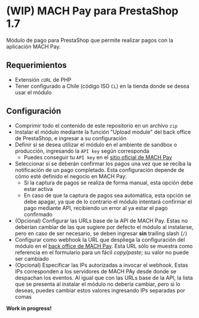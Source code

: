 # (WIP) MACH Pay para PrestaShop 1.7

Módulo de pago para PrestaShop que permite realizar pagos con la aplicación MACH Pay.

## Requerimientos

* Extensión `cURL` de PHP
* Tener configurado a Chile (código ISO `CL`) en la tienda donde se desea usar el módulo

## Configuración

* Comprimir todo el contenido de este repositorio en un archivo `zip`
* Instalar el módulo mediante la función "Upload module" del back office de PrestaShop, e ingresar a su configuración
* Definir si se desea utilizar el módulo en el ambiente de sandbox o producción, ingresando la `API key` según corresponda
  * Puedes conseguir tu `API key` en el [sitio oficial de MACH Pay](https://pay.somosmach.com/)
* Seleccionar si se deberán confirmar los pagos una vez que se reciba la notificación de un pago completado. Esta configuración depende de cómo esté definido el negocio en MACH Pay:
  * Si la captura de pagos se realiza de forma manual, esta opción debe estar activa
  * En caso de que la captura de pagos sea automática, esta opción se debe apagar, ya que de lo contrario el módulo intentará confirmar el pago mediante API, recibiendo un error al ya estar el pago confirmado
* (Opcional) Configurar las URLs base de la API de MACH Pay. Estas no deberían cambiar de las que sugiere por defecto el módulo al instalarse, pero en caso de ser necesario, se deben ingresar **sin** trailing slash (`/`)
* Configurar como webhook la URL que despliega la configuración del módulo en el [back office de MACH Pay](https://pay.somosmach.com/settings/webhooks). Esta URL sólo se muestra como referencia en el formulario para un fácil *copy/paste*; su valor no puede ser cambiado
* (Opcional) Especificar las IPs autorizadas a invocar el webhook. Estas IPs corresponden a los servidores de MACH PAy desde donde se despachan los eventos. Al igual que con las URLs base de la API, la lista que se presenta al instalar el módulo no debería cambiar, pero si lo deseas, puedes cambiar estos valores ingresando IPs separadas por comas

**Work in progress!**